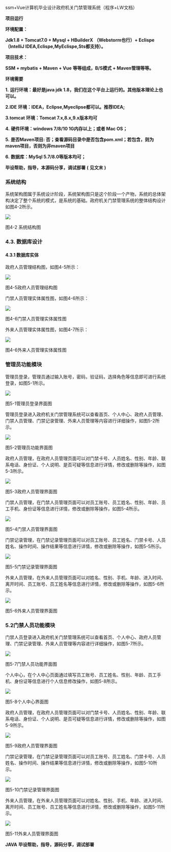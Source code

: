 ssm+Vue计算机毕业设计政府机关门禁管理系统（程序+LW文档）

**项目运行**

**环境配置：**

**Jdk1.8 + Tomcat7.0 + Mysql + HBuilderX** **（Webstorm也行）+ Eclispe（IntelliJ
IDEA,Eclispe,MyEclispe,Sts都支持）。**

**项目技术：**

**SSM + mybatis + Maven + Vue** **等等组成，B/S模式 + Maven管理等等。**

**环境需要**

**1.** **运行环境：最好是java jdk 1.8，我们在这个平台上运行的。其他版本理论上也可以。**

**2.IDE** **环境：IDEA，Eclipse,Myeclipse都可以。推荐IDEA;**

**3.tomcat** **环境：Tomcat 7.x,8.x,9.x版本均可**

**4.** **硬件环境：windows 7/8/10 1G内存以上；或者 Mac OS；**

**5.** **是否Maven项目: 否；查看源码目录中是否包含pom.xml；若包含，则为maven项目，否则为非maven项目**

**6.** **数据库：MySql 5.7/8.0等版本均可；**

**毕设帮助，指导，本源码分享，调试部署** **(** **见文末** **)**

### 系统结构

系统架构图属于系统设计阶段，系统架构图只是这个阶段一个产物，系统的总体架构决定了整个系统的模式，是系统的基础。政府机关门禁管理系统的整体结构设计如图4-2所示。

![](./res/a13a7889763e40b3ad1fdd7509f5a9f3.png)

图4-2 系统结构图

### 4.3. 数据库设计

#### 4.3.1 数据库实体

政府人员管理结构图，如图4-5所示：

![](./res/d022d884eb984c4b9736b24d99c55175.png)

图4-5政府人员管理结构图

门禁人员管理实体属性图，如图4-6所示：

![](./res/6b7d21f2b3e147708981b2e9c12275ce.png)

图4-6门禁人员管理实体属性图

外来人员管理实体属性图，如图4-7所示：

![](./res/0fbdf62d0683468bba355c96a89a46b5.png)

图4-6外来人员管理实体属性图

### 管理员功能模块

管理员登录，管理员通过输入账号，密码，验证码，选择角色等信息即可进行系统登录，如图5-1所示。

![](./res/0c96200f19f14f3f997c59edba29f810.png)

图5-1管理员登录界面图

管理员登录进入政府机关门禁管理系统可以查看首页、个人中心、政府人员管理、门禁人员管理、门禁记录管理、外来人员管理等内容进行详细操作，如图5-2所示。

![](./res/4484d120a03442d3942fdc10ec7e71c2.png)

图5-2管理员功能界面图

政府人员管理，在政府人员管理页面可以对门禁卡号、人员姓名、性别、年龄、联系电话、身份证、个人说明、是否可疑等信息进行详情，修改或删除等操作，如图5-3所示。

![](./res/e26c3f46ff9a4fe490f205d61495a780.png)

图5-3政府人员管理界面图

门禁人员管理，在门禁人员管理页面可以对员工账号、员工姓名、性别、年龄、员工手机、身份证等信息进行详情，修改或删除等操作，如图5-4所示。

![](./res/aa18d9a258044784a01f4218744d9c2d.png)

图5-4门禁人员管理界面图

门禁记录管理，在门禁记录管理页面可以对员工账号、员工姓名、门禁卡号、人员姓名、操作时间、操作结果等信息进行详情，修改或删除等操作，如图5-5所示。

![](./res/ddcca14b802f420ba702bfcd454b7635.png)

图5-5门禁记录管理界面图

外来人员管理，在外来人员管理页面可以对姓名、性别、手机、年龄、进入时间、离开时间、员工账号、员工姓名等信息进行详情，修改或删除等操作，如图5-6所示。

![](./res/6f1e814c6a9746c0b7f3be2d73496b22.png)

图5-6外来人员管理界面图

### 5.2门禁人员功能模块

门禁人员登录进入政府机关门禁管理系统可以查看首页、个人中心、政府人员管理、门禁记录管理、外来人员管理等内容进行详细操作，如图5-7所示。

![](./res/542d5f9f5a05477c80b25011fc430d62.png)

图5-7门禁人员功能界面图

个人中心，在个人中心页面通过填写员工账号、员工姓名、性别、年龄、员工手机、身份证等信息进行个人信息修改操作，如图5-8所示。

![](./res/3ba7525ed73a4c079991ce6c1c07c6e5.png)

图5-8个人中心界面图

政府人员管理，在政府人员管理页面可以对门禁卡号、人员姓名、性别、年龄、联系电话、身份证、个人说明、是否可疑等信息进行详情，修改或删除等操作，如图5-9所示。

![](./res/5ee75d60f9084830a928af3e55d3c048.png)

图5-9政府人员管理界面图

门禁记录管理，在门禁记录管理页面可以对员工账号、员工姓名、门禁卡号、人员姓名、操作时间、操作结果等信息进行详情，修改或删除等操作，如图5-10所示。

![](./res/d22a50b5b5b64fc6ab384ee461fcecb6.png)

图5-10门禁记录管理界面图

外来人员管理，在外来人员管理页面可以对姓名、性别、手机、年龄、进入时间、离开时间、员工账号、员工姓名等信息进行详情，修改或删除等操作，如图5-11所示。

![](./res/cb30905706d6415da1f55014c2c0d86a.png)

图5-11外来人员管理界面图

**JAVA** **毕设帮助，指导，源码分享，调试部署**


